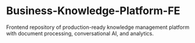 # Business-Knowledge-Platform-FE
Frontend repository of production-ready knowledge management platform with document processing, conversational AI, and analytics.
